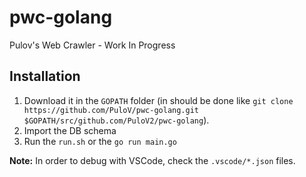 # pwc-golang
Pulov's Web Crawler - Work In Progress

## Installation

1. Download it in the `GOPATH` folder (in should be done like `git clone https://github.com/PuloV/pwc-golang.git $GOPATH/src/github.com/PuloV2/pwc-golang`).
2. Import the DB schema
3. Run the `run.sh` or the `go run main.go`

__Note:__ In order to debug with VSCode, check the `.vscode/*.json` files.
